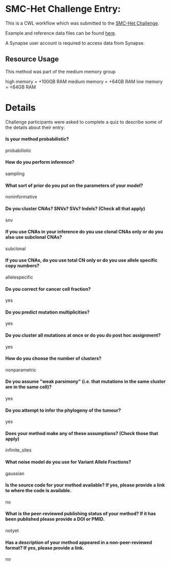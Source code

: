 SMC-Het Challenge Entry: 
========================================================

This is a CWL workflow which was submitted to the [SMC-Het Challenge](https://www.synapse.org/#!Synapse:syn2813581/wiki/303137).

Example and reference data files can be found [here](https://www.synapse.org/#!Synapse:syn2813581/files/).

A Synapse user account is required to access data from Synapse.


Resource Usage
--------------------------------------------------------

This method was part of the medium memory group

high memory = +100GB RAM
medium memory = +64GB RAM
low memory = <64GB RAM


Details
========================================================

Challenge participants were asked to complete a quiz to describe some of the
details about their entry:


#### Is your method probabilistic?

probabilistic


#### How do you perform inference?

sampling


#### What sort of prior do you put on the parameters of your model?

noninformative


#### Do you cluster CNAs? SNVs? SVs? Indels? (Check all that apply)

snv


#### If you use CNAs in your inference do you use clonal CNAs only or do you also use subclonal CNAs?

subclonal


#### If you use CNAs, do you use total CN only or do you use allele specific copy numbers?

allelespecific


#### Do you correct for cancer cell fraction?

yes


#### Do you predict mutation multiplicities?

yes


#### Do you cluster all mutations at once or do you do post hoc assignment?

yes


#### How do you choose the number of clusters?

nonparametric


#### Do you assume "weak parsimony" (i.e. that mutations in the same cluster are in the same cell)?

yes


#### Do you attempt to infer the phylogeny of the tumour?

yes


#### Does your method make any of these assumptions? (Check those that apply)

infinite_sites


#### What noise model do you use for Variant Allele Fractions?

gaussian


#### Is the source code for your method available?  If yes, please provide a link to where the code is available.

no


#### What is the peer-reviewed publishing status of your method?  If it has been published please provide a DOI or PMID.

notyet


#### Has a description of your method appeared in a non-peer-reviewed format?  If yes, please provide a link.

no

